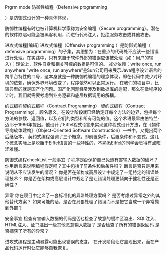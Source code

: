 Prgrm mode  防御性编程（Defensive programming


）是防御式设计的一种具体体现，

防御性编程有时也被计算机科学家称为安全编程（Secure programming）。潜在的软件缺陷可能会被黑客利用，而进行代码注入，拒绝服务攻击或其他攻击。


进攻式编程[编辑]
进攻式编程（Offensive programming ）是防御式编程（ defensive programming）的子集，其思想为：在重点的代码处不应该一些错误进行处理。在实践中，只有来自于软件外部的错误应该被处理（如：用户的输入）；理论上，软件自身和相关可控的数据是可信的。
减少依赖：write once, run anywhere
"write once, run anywhere"是Sun公司用来展示Java程序设计语言的跨平台特性的口号，这本身就是一种防御式编程的理念体现，即在代码中减少对环境的依赖，确保外界环境改变了，程序依然可以正常运行。
在我们的项目中，比较典型的就是国产化问题。国产化问题经常涉及到数据库的适配，那么在做程序设计时，我们就需要考虑到业务逻辑和底层数据调用的解耦。

约式编程契约式编程（Contract Programming）
契约式编程（Contract Programming），顾名思义，在设计阶段就已经确定好每个方法的边界，包括每个方法的参数、返回值，以及它们的类型和所有可能的值。这个术语最早由伯特兰·迈耶于1986年提出。他设计了Eiffel程式语言来实现这种程式设计方法，在《物件导向软体建构》（Object-Oriented Software Construction）一书中，又提出两个后继版本。
契约式编程强调了三个概念，即前置条件，后置条件和不变式。这几个概念实际上是脱胎于Eiffel语言的一些特性的，不熟悉Eiffel的同学会觉得有点晦涩难懂。

防御式编程checkList
一般事宜
子程序是否保护自己免遭有害输入数据的破坏？
你用断言来说明编程假定吗？其中包括了前条件和后条件吗？
断言是否只是用来说明从不应该发生的情况？
你是否在架构或高层设计中规定了一组特定的错误处理技术？
你是否在架构或高层设计中规定了是让错误处理更倾向于健壮性还是正确性？

异常
你在项目中定义了一套标准化的异常处理方案吗？
是否考虑过异常之外的其他替代方案？
如果可能的话，是否在局部处理了错误而不是把它当成一个异常抛到外部？


安全事宜
检查有害输入数据的代码是否也检查了故意的缓冲区溢出、SQL注入、HTML注入、证书溢出一级其他恶意输入数据？
是否检查了所有的错误返回码
是否捕获了所有的异常？



进攻式编程是主动暴露可能出现错误的态度，
在开发阶段让它显现出来，而在产品代码运行时让它能够自我恢复。

